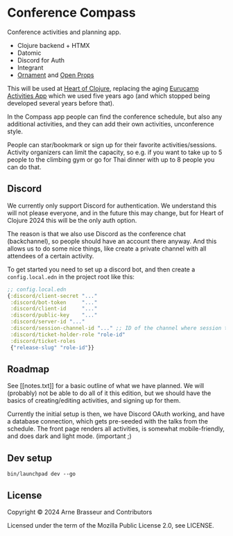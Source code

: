 # Conference Compass

Conference activities and planning app.

- Clojure backend + HTMX
- Datomic
- Discord for Auth
- Integrant
- [Ornament](https://github.com/lambdaisland/ornament) and [Open Props](https://open-props.style/)

This will be used at [Heart of Clojure](https://heartofclojure.eu), replacing
the aging [Eurucamp Activities App](https://github.com/heartofclojure/activities) which we used five years ago
(and which stopped being developed several years before that).

In the Compass app people can find the conference schedule, but also any
additional activities, and they can add their own activities, unconference
style.

People can star/bookmark or sign up for their favorite activities/sessions.
Activity organizers can limit the capacity, so e.g. if you want to take up to 5
people to the climbing gym or go for Thai dinner with up to 8 people you can do
that.

## Discord

We currently only support Discord for authentication. We understand this will
not please everyone, and in the future this may change, but for Heart of Clojure
2024 this will be the only auth option.

The reason is that we also use Discord as the conference chat (backchannel), so
people should have an account there anyway. And this allows us to do some nice
things, like create a private channel with all attendees of a certain activity.

To get started you need to set up a discord bot, and then create a
`config.local.edn` in the project root like this:

```clj
;; config.local.edn
{:discord/client-secret "..."
 :discord/bot-token     "..."
 :discord/client-id     "..."
 :discord/public-key    "..."
 :discord/server-id "..."
 :discord/session-channel-id "..." ;; ID of the channel where session threads will be created
 :discord/ticket-holder-role "role-id"
 :discord/ticket-roles
 {"release-slug" "role-id"}}
```

## Roadmap

See [[notes.txt]] for a basic outline of what we have planned. We will
(probably) not be able to do all of it this edition, but we should have the
basics of creating/editing activities, and signing up for them.

Currently the initial setup is then, we have Discord OAuth working, and have a
database connection, which gets pre-seeded with the talks from the schedule. The
front page renders all activities, is somewhat mobile-friendly, and does dark
and light mode. (important ;) 

## Dev setup

```
bin/launchpad dev --go
```

## License

Copyright &copy; 2024 Arne Brasseur and Contributors

Licensed under the term of the Mozilla Public License 2.0, see LICENSE.

